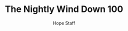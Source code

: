 ---
image: /assets/img/nwd/100_nwd_genesis_1_31_a_niv.png
title: The Nightly Wind Down 100
categories:
  - The Nightly Wind Down
author: Hope Staff
notes: The Nightly Wind Down 100
embed: >-
  EMBED_GOES_HERE
transcript: >-
  SOME LINES OF TEXT START HERE
---